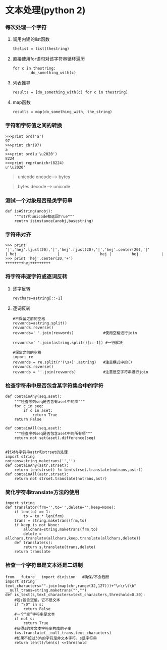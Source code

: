文本处理(python 2)
========
### 每次处理一个字符
1. 调用内建的list函数
    
    ```thelist = list(thestring)```

2. 直接使用for语句对该字符串循环遍历
    
    ```
    for c in thestring:
            do_something_with(c)
    ```

3. 列表推导
    
    ```
    results = [do_something_with(c) for c in thestring]
    ```
4. map函数
    
    ```
    resutls = map(do_something_with, the_string)
    ```

### 字符和字符值之间的转换
    
    >>>print ord('a')
    97
    >>>print chr(97)
    a
    >>>print ord(u'\u2020')
    8224
    >>>print repr(unichr(8224)
    u'\u2020'

>unicode  encode--> bytes

>bytes    decode--> unicode

### 测试一个对象是否是类字符串
    
    def isAString(anobj):
        """str和unicode都返回True"""
        reutrn isinstance(anobj,basestring)

### 字符串对齐

    >>> print '|','hej'.ljust(20),'|','hej'.rjust(20),'|','hej'.center(20),'|'
    | hej                  |                  hej |         hej          |
    >>> print 'hej'.center(20,'+')
    ++++++++hej+++++++++

### 将字符串逐字符或逐词反转
1. 逐字反转
    
    ```
    revchars=astring[::-1]
    ```
2. 逐词反转

    ```
    #不保留之前的空格
    revwords=astring.split()
    revwords.reverse()
    revwords=' '.join(revwords)             #使用空格进行join

    revwords=' '.join(astring.split()[::-1]) #一行解决

    #保留之前的空格
    import re
    revwords = re.split(r'(\s+)',astring)   #注意模式中的()
    revwords.reverse()
    revwords = ''.join(revwords)            #注意是空字符串进行join
    ```

### 检查字符串中是否包含某字符集合中的字符

    def containAny(seq,aset):
        """检查序列seq是否含有aset中的项"""
        for c in seq:
            if c in aset:
                return True
        return False

    def containAll(seq,aset):
        """检查序列seq是否包含aset中的所有项"""
        return not set(aset).difference(seq)


    #针对与字符串astr和strset的处理
    import string
    notrans=string.maketrans('','')
    def containAny(astr,strset):
        return len(strset) != len(strset.translate(notrans,astr))
    def containAll(astr,strset):
        return not strset.translate(notrans,astr)

### 简化字符串translate方法的使用

    import string
    def translator(frm='',to='',delete='',keep=None):
        if len(to) == 1:
            to = to * len(frm)
        trans = string.maketrans(frm,to)
        if keep is not None:
            allchars=string.maketrans(frm,to)
            delete = allchars.translate(allchars,keep.translate(allchars,delete))
        def translate(s):
            return s.translate(trans,delete)
        return translate

### 检查一个字符串是文本还是二进制

    from __future__ import division   #确保/不会截断
    import string
    text_characters="".join(map(chr,range(32,127)))+"\n\r\t\b"
    __null_trans=string.maketrans("","")
    def is_text(s,text_characters=text_characters,threshold=0.30):
        #若s包含空值，它不是文本
        if "\0" in s:
            return False
        #一个“空”字符串是文本
        if not s:
            return True
        #获得s的非文本字符串构成的子串
        t=s.translate(__null_trans,text_characters)
        #如果不超过30%的字符是非文本字符，s是字符串
        return len(t)/len(s) <=threshold


